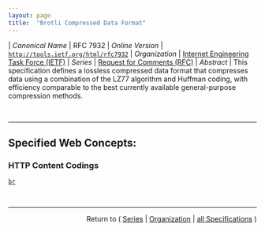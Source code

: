 ```yaml
---
layout: page
title:  "Brotli Compressed Data Format"
---
```


| *Canonical Name* | RFC 7932
| *Online Version* | [`http://tools.ietf.org/html/rfc7932`](http://tools.ietf.org/html/rfc7932)
| *Organization* | [Internet Engineering Task Force (IETF)](..  "List of specification series by this organization")
| *Series* | [Request for Comments (RFC)](.  "List of specifications in this series")
| *Abstract* | This specification defines a lossless compressed data format that compresses data using a combination of the LZ77 algorithm and Huffman coding, with efficiency comparable to the best currently available general-purpose compression methods.

<br/>
<hr/>

## Specified Web Concepts:

### HTTP Content Codings

[`br`](/concepts/http-content-coding/br "This specification defines a lossless compressed data format that compresses data using a combination of the LZ77 algorithm and Huffman coding, with efficiency comparable to the best currently available general-purpose compression methods.")



<br/>
<hr/>

<p style="text-align: right">Return to ( <a href="./">Series</a> | <a href="../">Organization</a> | <a href="../../">all Specifications</a> )</p>